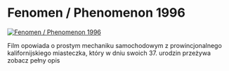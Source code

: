 Fenomen / Phenomenon 1996 
=============
[![Fenomen / Phenomenon 1996 ](http://vidos.pl/images/player.gif)](http://vidos.pl/fenomen-phenomenon-1996)

 Film opowiada o prostym mechaniku samochodowym z prowincjonalnego kalifornijskiego miasteczka, który w dniu swoich 37. urodzin przeżywa zobacz pełny opis
